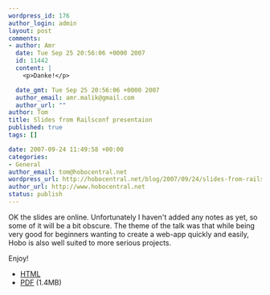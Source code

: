 ```yaml
--- 
wordpress_id: 176
author_login: admin
layout: post
comments: 
- author: Amr
  date: Tue Sep 25 20:56:06 +0000 2007
  id: 11442
  content: |
    <p>Danke!</p>

  date_gmt: Tue Sep 25 20:56:06 +0000 2007
  author_email: amr.malik@gmail.com
  author_url: ""
author: Tom
title: Slides from Railsconf presentaion
published: true
tags: []

date: 2007-09-24 11:49:58 +00:00
categories: 
- General
author_email: tom@hobocentral.net
wordpress_url: http://hobocentral.net/blog/2007/09/24/slides-from-railsconf-presentaion/
author_url: http://www.hobocentral.net
status: publish
---
```

OK the slides are online. Unfortunately I haven't added any notes as yet, so some of it will be a bit obscure. The theme of the talk was that while being very good for beginners wanting to create a web-app quickly and easily, Hobo is also well suited to more serious projects.

Enjoy!

 * [HTML](/hobo-railsconf07.html)
 * [PDF](/hobo-railsconf07.pdf) (1.4MB)
